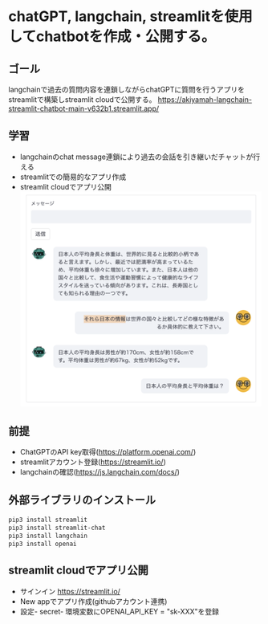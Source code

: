 # chatGPT, langchain, streamlitを使用してchatbotを作成・公開する。

## ゴール
langchainで過去の質問内容を連鎖しながらchatGPTに質問を行うアプリをstreamlitで構築しstreamlit cloudで公開する。
https://akiyamah-langchain-streamlit-chatbot-main-v632b1.streamlit.app/

## 学習
* langchainのchat message連鎖により過去の会話を引き継いだチャットが行える
* streamlitでの簡易的なアプリ作成
* streamlit cloudでアプリ公開
![過去の会話を引き継いだチャット](https://github.com/akiyamah/langchain_streamlit_chatbot/blob/main/images/test.png)


## 前提
* ChatGPTのAPI key取得(https://platform.openai.com/)
* streamlitアカウント登録(https://streamlit.io/)
* langchainの確認(https://js.langchain.com/docs/)

## 外部ライブラリのインストール
```
pip3 install streamlit 
pip3 install streamlit-chat 
pip3 install langchain 
pip3 install openai 
```
## streamlit cloudでアプリ公開
* サインイン https://streamlit.io/
* New appでアプリ作成(githubアカウント連携)
* 設定- secret- 環境変数にOPENAI_API_KEY = "sk-XXX"を登録
